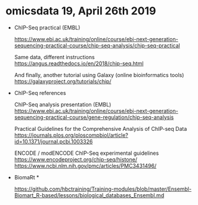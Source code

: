 # omicsdata 19, April 26th 2019

- ChIP-Seq practical (EMBL)

  https://www.ebi.ac.uk/training/online/course/ebi-next-generation-sequencing-practical-course/chip-seq-analysis/chip-seq-practical

  Same data, different instructions
  https://angus.readthedocs.io/en/2018/chip-seq.html

  And finally, another tutorial using Galaxy (online bioinformatics tools)
  https://galaxyproject.org/tutorials/chip/

- ChIP-Seq references

  ChIP-Seq analysis presentation (EMBL)
  https://www.ebi.ac.uk/training/online/course/ebi-next-generation-sequencing-practical-course/gene-regulation/chip-seq-analysis

  Practical Guidelines for the Comprehensive Analysis of ChIP-seq Data
  https://journals.plos.org/ploscompbiol/article?id=10.1371/journal.pcbi.1003326

  ENCODE / modENCODE ChIP-Seq experimental guidelines
  https://www.encodeproject.org/chip-seq/histone/
  https://www.ncbi.nlm.nih.gov/pmc/articles/PMC3431496/
  
- BiomaRt *

  https://github.com/hbctraining/Training-modules/blob/master/Ensembl-Biomart_R-based/lessons/biological_databases_Ensembl.md
  
